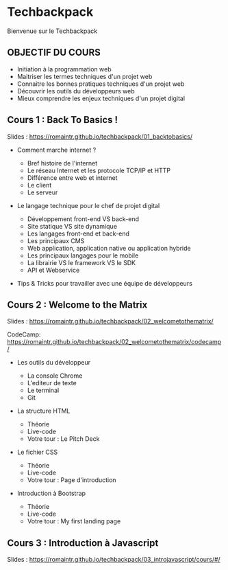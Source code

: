 
# Techbackpack

Bienvenue sur le Techbackpack

## OBJECTIF DU COURS

* Initiation à la programmation web 
* Maitriser les termes techniques d'un projet web
* Connaitre les bonnes pratiques techniques d'un projet web 
* Découvrir les outils du développeurs web
* Mieux comprendre les enjeux techniques d'un projet digital

## Cours 1 : Back To Basics !

Slides : https://romaintr.github.io/techbackpack/01_backtobasics/

* Comment marche internet ?
	* Bref histoire de l'internet
	* Le réseau Internet et les protocole TCP/IP et HTTP
	* Différence entre web et internet 
	* Le client
	* Le serveur

* Le langage technique pour le chef de projet digital
	* Développement front-end VS back-end 
	* Site statique VS site dynamique 
	* Les langages front-end et back-end 
	* Les principaux CMS
	* Web application, application native ou application hybride 
	* Les principaux langages pour le mobile 
	* La librairie VS le framework VS le SDK 
	* API et Webservice 

* Tips & Tricks pour travailler avec une équipe de développeurs

## Cours 2 : Welcome to the Matrix

Slides : https://romaintr.github.io/techbackpack/02_welcometothematrix/

CodeCamp: https://romaintr.github.io/techbackpack/02_welcometothematrix/codecamp/

* Les outils du développeur
	* La console Chrome
	* L'editeur de texte
	* Le terminal
	* Git

* La structure HTML
	* Théorie
	* Live-code
	* Votre tour : Le Pitch Deck

* Le fichier CSS
	* Théorie
	* Live-code
	* Votre tour : Page d'introduction

* Introduction à Bootstrap
	* Théorie
	* Live-code
	* Votre tour : My first landing page

## Cours 3 : Introduction à Javascript

Slides : https://romaintr.github.io/techbackpack/03_introjavascript/cours/#/




